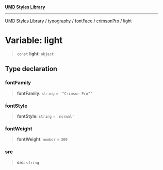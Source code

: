[**UMD Styles Library**](../../../../../../README.md)

***

[UMD Styles Library](../../../../../../README.md) / [typography](../../../../../README.md) / [fontFace](../../../README.md) / [crimsonPro](../README.md) / light

# Variable: light

> `const` **light**: `object`

## Type declaration

### fontFamily

> **fontFamily**: `string` = `'"Crimson Pro"'`

### fontStyle

> **fontStyle**: `string` = `'normal'`

### fontWeight

> **fontWeight**: `number` = `300`

### src

> **src**: `string`
